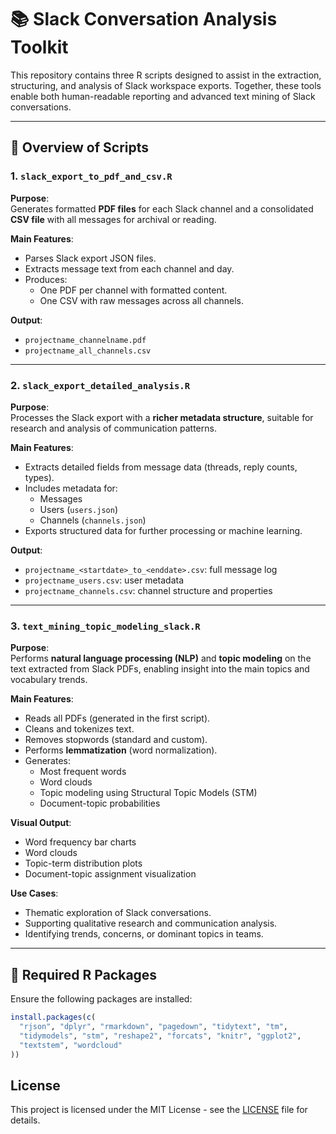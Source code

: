 # 📚 Slack Conversation Analysis Toolkit

This repository contains three R scripts designed to assist in the extraction, structuring, and analysis of Slack workspace exports. Together, these tools enable both human-readable reporting and advanced text mining of Slack conversations.

---

## 📁 Overview of Scripts

### 1. `slack_export_to_pdf_and_csv.R`

**Purpose**:  
Generates formatted **PDF files** for each Slack channel and a consolidated **CSV file** with all messages for archival or reading.

**Main Features**:
- Parses Slack export JSON files.
- Extracts message text from each channel and day.
- Produces:
  - One PDF per channel with formatted content.
  - One CSV with raw messages across all channels.

**Output**:
- `projectname_channelname.pdf`
- `projectname_all_channels.csv`

---

### 2. `slack_export_detailed_analysis.R`

**Purpose**:  
Processes the Slack export with a **richer metadata structure**, suitable for research and analysis of communication patterns.

**Main Features**:
- Extracts detailed fields from message data (threads, reply counts, types).
- Includes metadata for:
  - Messages
  - Users (`users.json`)
  - Channels (`channels.json`)
- Exports structured data for further processing or machine learning.

**Output**:
- `projectname_<startdate>_to_<enddate>.csv`: full message log
- `projectname_users.csv`: user metadata
- `projectname_channels.csv`: channel structure and properties

---

### 3. `text_mining_topic_modeling_slack.R`

**Purpose**:  
Performs **natural language processing (NLP)** and **topic modeling** on the text extracted from Slack PDFs, enabling insight into the main topics and vocabulary trends.

**Main Features**:
- Reads all PDFs (generated in the first script).
- Cleans and tokenizes text.
- Removes stopwords (standard and custom).
- Performs **lemmatization** (word normalization).
- Generates:
  - Most frequent words
  - Word clouds
  - Topic modeling using Structural Topic Models (STM)
  - Document-topic probabilities

**Visual Output**:
- Word frequency bar charts
- Word clouds
- Topic-term distribution plots
- Document-topic assignment visualization

**Use Cases**:
- Thematic exploration of Slack conversations.
- Supporting qualitative research and communication analysis.
- Identifying trends, concerns, or dominant topics in teams.

---

## 🔧 Required R Packages

Ensure the following packages are installed:

```r
install.packages(c(
  "rjson", "dplyr", "rmarkdown", "pagedown", "tidytext", "tm",
  "tidymodels", "stm", "reshape2", "forcats", "knitr", "ggplot2",
  "textstem", "wordcloud"
))

```

## License
This project is licensed under the MIT License - see the [LICENSE](LICENSE) file for details.
